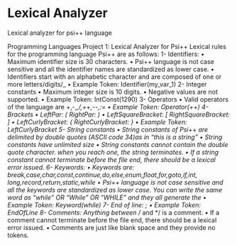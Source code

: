 # Lexical Analyzer
Lexical analyzer for psi++ language

Programming Languages Project 1: Lexical Analyzer for Psi++
Lexical rules for the programming language Psi++ are as follows:
1- Identifiers:
    • Maximum identifier size is 30 characters.
    • Psi++ language is not case sensitive and all the identifier names are standardized as lower case.
    • Identifiers start with an alphabetic character and are composed of one or more letters/digits/_
    • Example Token: Identifier(my_var_1)
2- Integer constants
    • Maximum integer size is 10 digits.
    • Negative values are not supported.
    • Example Token: IntConst(1290)
3- Operators
    • Valid operators of the language are +,-,*,/,++,--,:=
    • Example Token: Operator(++)
4- Brackets
    • LeftPar: ( RightPar: )
    • LeftSquareBracket: [ RightSquareBracket: ]
    • LeftCurlyBracket: { RightCurlyBracket: }
    • Example Token: LeftCurlyBracket
5- String constants
    • String constants of Psi++ are delimited by double quotes (ASCII code 34)as in “this is a string”
    • String constants have unlimited size
    • String constants cannot contain the double quote character. when you reach one, the string terminates.
    • If a string constant cannot terminate before the file end, there should be a lexical error issued.
6- Keywords:
    • Keywords are: break,case,char,const,continue,do,else,enum,float,for,goto,if,int,
long,record,return,static,while
    • Psi++ language is not case sensitive and all the keywords are standardized as lower case. You can write the same word as “while” OR “While” OR “WHILE” and they all generate the
    • Example Token: Keyword(while)
7- End of line: ;
    • Example Token: EndOfLine
8- Comments: Anything between /* and */ is a comment.
    • If a comment cannot terminate before the file end, there should be a lexical error issued.
    • Comments are just like blank space and they provide no tokens.
